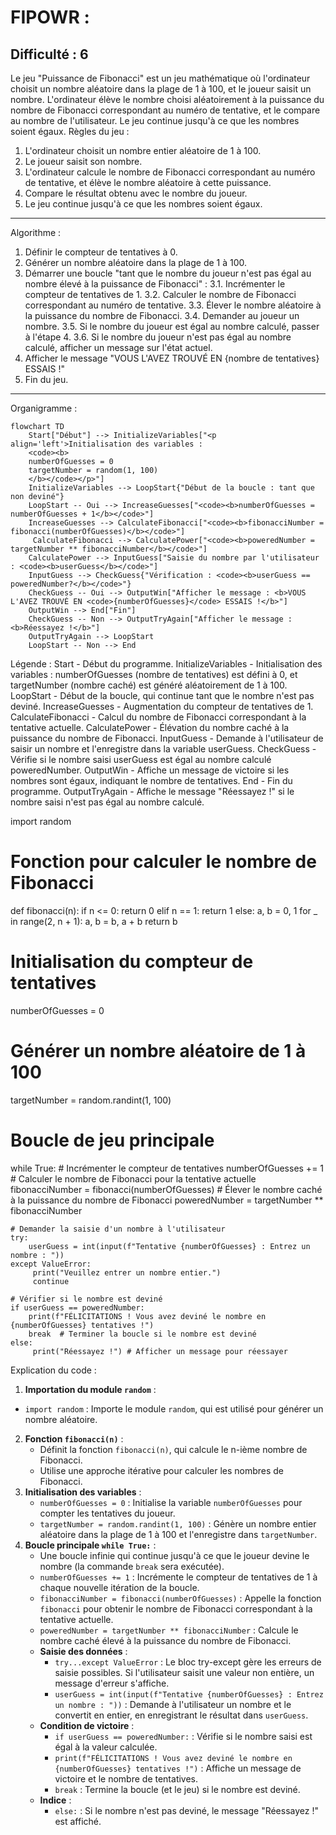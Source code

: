 FIPOWR :
=================
Difficulté : 6
-----------------
Le jeu "Puissance de Fibonacci" est un jeu mathématique où l'ordinateur choisit un nombre aléatoire dans la plage de 1 à 100, et le joueur saisit un nombre.
L'ordinateur élève le nombre choisi aléatoirement à la puissance du nombre de Fibonacci correspondant au numéro de tentative, et le compare au nombre de l'utilisateur.
Le jeu continue jusqu'à ce que les nombres soient égaux.
Règles du jeu :
1. L'ordinateur choisit un nombre entier aléatoire de 1 à 100.
2. Le joueur saisit son nombre.
3. L'ordinateur calcule le nombre de Fibonacci correspondant au numéro de tentative, et élève le nombre aléatoire à cette puissance.
4. Compare le résultat obtenu avec le nombre du joueur.
5. Le jeu continue jusqu'à ce que les nombres soient égaux.
-----------------
Algorithme :
1. Définir le compteur de tentatives à 0.
2. Générer un nombre aléatoire dans la plage de 1 à 100.
3. Démarrer une boucle "tant que le nombre du joueur n'est pas égal au nombre élevé à la puissance de Fibonacci" :
    3.1. Incrémenter le compteur de tentatives de 1.
    3.2. Calculer le nombre de Fibonacci correspondant au numéro de tentative.
    3.3. Élever le nombre aléatoire à la puissance du nombre de Fibonacci.
    3.4. Demander au joueur un nombre.
    3.5. Si le nombre du joueur est égal au nombre calculé, passer à l'étape 4.
    3.6. Si le nombre du joueur n'est pas égal au nombre calculé, afficher un message sur l'état actuel.
4. Afficher le message "VOUS L'AVEZ TROUVÉ EN {nombre de tentatives} ESSAIS !"
5. Fin du jeu.
-----------------
Organigramme :
```mermaid
flowchart TD
    Start["Début"] --> InitializeVariables["<p align='left'>Initialisation des variables :
    <code><b>
    numberOfGuesses = 0
    targetNumber = random(1, 100)
    </b></code></p>"]
    InitializeVariables --> LoopStart{"Début de la boucle : tant que non deviné"}
    LoopStart -- Oui --> IncreaseGuesses["<code><b>numberOfGuesses = numberOfGuesses + 1</b></code>"]
    IncreaseGuesses --> CalculateFibonacci["<code><b>fibonacciNumber = fibonacci(numberOfGuesses)</b></code>"]
     CalculateFibonacci --> CalculatePower["<code><b>poweredNumber = targetNumber ** fibonacciNumber</b></code>"]
    CalculatePower --> InputGuess["Saisie du nombre par l'utilisateur : <code><b>userGuess</b></code>"]
    InputGuess --> CheckGuess{"Vérification : <code><b>userGuess == poweredNumber?</b></code>"}
    CheckGuess -- Oui --> OutputWin["Afficher le message : <b>VOUS L'AVEZ TROUVÉ EN <code>{numberOfGuesses}</code> ESSAIS !</b>"]
    OutputWin --> End["Fin"]
    CheckGuess -- Non --> OutputTryAgain["Afficher le message : <b>Réessayez !</b>"]
    OutputTryAgain --> LoopStart
    LoopStart -- Non --> End
```
Légende :
    Start - Début du programme.
    InitializeVariables - Initialisation des variables : numberOfGuesses (nombre de tentatives) est défini à 0, et targetNumber (nombre caché) est généré aléatoirement de 1 à 100.
    LoopStart - Début de la boucle, qui continue tant que le nombre n'est pas deviné.
    IncreaseGuesses - Augmentation du compteur de tentatives de 1.
    CalculateFibonacci - Calcul du nombre de Fibonacci correspondant à la tentative actuelle.
    CalculatePower - Élévation du nombre caché à la puissance du nombre de Fibonacci.
    InputGuess - Demande à l'utilisateur de saisir un nombre et l'enregistre dans la variable userGuess.
    CheckGuess - Vérifie si le nombre saisi userGuess est égal au nombre calculé poweredNumber.
    OutputWin - Affiche un message de victoire si les nombres sont égaux, indiquant le nombre de tentatives.
    End - Fin du programme.
    OutputTryAgain - Affiche le message "Réessayez !" si le nombre saisi n'est pas égal au nombre calculé.


import random

# Fonction pour calculer le nombre de Fibonacci
def fibonacci(n):
    if n <= 0:
        return 0
    elif n == 1:
        return 1
    else:
        a, b = 0, 1
        for _ in range(2, n + 1):
            a, b = b, a + b
        return b

# Initialisation du compteur de tentatives
numberOfGuesses = 0
# Générer un nombre aléatoire de 1 à 100
targetNumber = random.randint(1, 100)

# Boucle de jeu principale
while True:
    # Incrémenter le compteur de tentatives
    numberOfGuesses += 1
    # Calculer le nombre de Fibonacci pour la tentative actuelle
    fibonacciNumber = fibonacci(numberOfGuesses)
    # Élever le nombre caché à la puissance du nombre de Fibonacci
    poweredNumber = targetNumber ** fibonacciNumber

    # Demander la saisie d'un nombre à l'utilisateur
    try:
        userGuess = int(input(f"Tentative {numberOfGuesses} : Entrez un nombre : "))
    except ValueError:
         print("Veuillez entrer un nombre entier.")
         continue

    # Vérifier si le nombre est deviné
    if userGuess == poweredNumber:
        print(f"FÉLICITATIONS ! Vous avez deviné le nombre en {numberOfGuesses} tentatives !")
        break  # Terminer la boucle si le nombre est deviné
    else:
         print("Réessayez !") # Afficher un message pour réessayer


Explication du code :
1.  **Importation du module `random`** :
   -  `import random` : Importe le module `random`, qui est utilisé pour générer un nombre aléatoire.
2.  **Fonction `fibonacci(n)`** :
    -   Définit la fonction `fibonacci(n)`, qui calcule le n-ième nombre de Fibonacci.
    -   Utilise une approche itérative pour calculer les nombres de Fibonacci.
3.  **Initialisation des variables** :
    -   `numberOfGuesses = 0` : Initialise la variable `numberOfGuesses` pour compter les tentatives du joueur.
    -   `targetNumber = random.randint(1, 100)` : Génère un nombre entier aléatoire dans la plage de 1 à 100 et l'enregistre dans `targetNumber`.
4. **Boucle principale `while True:`** :
    - Une boucle infinie qui continue jusqu'à ce que le joueur devine le nombre (la commande `break` sera exécutée).
    - `numberOfGuesses += 1` : Incrémente le compteur de tentatives de 1 à chaque nouvelle itération de la boucle.
    - `fibonacciNumber = fibonacci(numberOfGuesses)` : Appelle la fonction `fibonacci` pour obtenir le nombre de Fibonacci correspondant à la tentative actuelle.
    - `poweredNumber = targetNumber ** fibonacciNumber` : Calcule le nombre caché élevé à la puissance du nombre de Fibonacci.
    - **Saisie des données** :
       - `try...except ValueError` : Le bloc try-except gère les erreurs de saisie possibles. Si l'utilisateur saisit une valeur non entière, un message d'erreur s'affiche.
       - `userGuess = int(input(f"Tentative {numberOfGuesses} : Entrez un nombre : "))` : Demande à l'utilisateur un nombre et le convertit en entier, en enregistrant le résultat dans `userGuess`.
    - **Condition de victoire** :
      -  `if userGuess == poweredNumber:` : Vérifie si le nombre saisi est égal à la valeur calculée.
      -  `print(f"FÉLICITATIONS ! Vous avez deviné le nombre en {numberOfGuesses} tentatives !")` : Affiche un message de victoire et le nombre de tentatives.
      - `break` : Termine la boucle (et le jeu) si le nombre est deviné.
    -  **Indice** :
       - `else:` : Si le nombre n'est pas deviné, le message "Réessayez !" est affiché.
